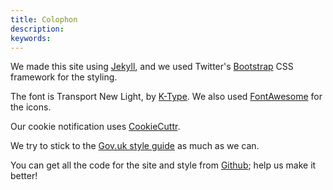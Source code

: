 ```yaml
---
title: Colophon
description: 
keywords: 
---
```


We made this site using [Jekyll](http://jekyllrb.com), and we used Twitter's 
[Bootstrap](http://getbootstrap.com) CSS framework for the
styling.

The font is Transport New Light, by [K-Type](http://www.k-type.com/). 
We also used [FontAwesome](http://fontawesome.io/) for the icons.

Our cookie notification uses [CookieCuttr](http://cookiecuttr.com/).

We try to stick to the [Gov.uk style guide](https://www.gov.uk/designprinciples/styleguide) 
as much as we can.

You can get all the code for the site and style from 
[Github](http://github.com/cdcssg); help us make it better!